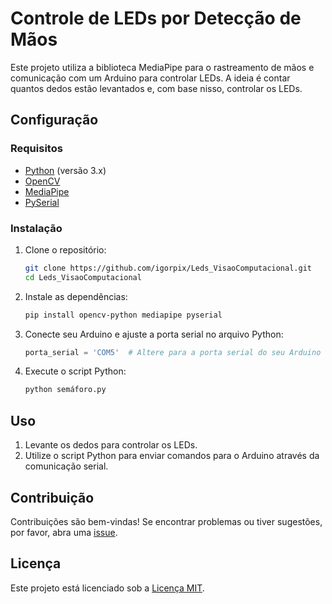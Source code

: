 # Controle de LEDs por Detecção de Mãos

Este projeto utiliza a biblioteca MediaPipe para o rastreamento de mãos e comunicação com um Arduino para controlar LEDs. A ideia é contar quantos dedos estão levantados e, com base nisso, controlar os LEDs.

## Configuração

### Requisitos

- [Python](https://www.python.org/) (versão 3.x)
- [OpenCV](https://pypi.org/project/opencv-python/)
- [MediaPipe](https://pypi.org/project/mediapipe/)
- [PySerial](https://pypi.org/project/pyserial/)

### Instalação

1. Clone o repositório:

    ```bash
    git clone https://github.com/igorpix/Leds_VisaoComputacional.git
    cd Leds_VisaoComputacional
    ```

2. Instale as dependências:

    ```bash
    pip install opencv-python mediapipe pyserial
    ```

3. Conecte seu Arduino e ajuste a porta serial no arquivo Python:

    ```python
    porta_serial = 'COM5'  # Altere para a porta serial do seu Arduino
    ```

4. Execute o script Python:

    ```bash
    python semáforo.py
    ```

## Uso

1. Levante os dedos para controlar os LEDs.
2. Utilize o script Python para enviar comandos para o Arduino através da comunicação serial.

## Contribuição

Contribuições são bem-vindas! Se encontrar problemas ou tiver sugestões, por favor, abra uma [issue](https://github.com/igorpix/Leds_VisaoComputacional/issues).

## Licença

Este projeto está licenciado sob a [Licença MIT](LICENSE).
